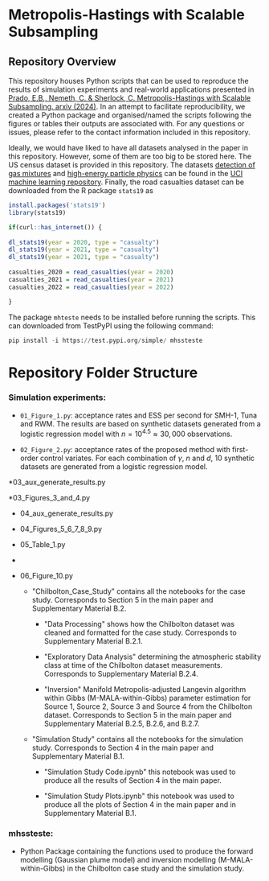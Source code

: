 # Metropolis-Hastings with Scalable Subsampling
## Repository Overview
This repository houses Python scripts that can be used to reproduce the results of simulation experiments and real-world applications presented in [Prado, E.B., Nemeth, C. & Sherlock, C. Metropolis-Hastings with Scalable Subsampling. arxiv (2024)](https://arxiv.org/pdf/2407.19602). In an attempt to facilitate reproducibility, we created a Python package and organised/named the scripts following the figures or tables their outputs are associated with. For any questions or issues, please refer to the contact information included in this repository.

Ideally, we would have liked to have all datasets analysed in the paper in this repository. However, some of them are too big to be stored here. The US census dataset is provided in this repository. The datasets [detection of gas mixtures](https://archive.ics.uci.edu/dataset/322/gas+sensor+array+under+dynamic+gas+mixtures) and [high-energy particle physics](https://archive.ics.uci.edu/dataset/347/hepmass) can be found in the [UCI machine learning repository](https://archive.ics.uci.edu/). Finally, the road casualties dataset can be downloaded from the R package `stats19` as

```r
install.packages('stats19')
library(stats19)

if(curl::has_internet()) {
  
dl_stats19(year = 2020, type = "casualty")
dl_stats19(year = 2021, type = "casualty")
dl_stats19(year = 2021, type = "casualty")
  
casualties_2020 = read_casualties(year = 2020)
casualties_2021 = read_casualties(year = 2021)
casualties_2022 = read_casualties(year = 2022)

}
```

The package `mhteste` needs to be installed before running the scripts. This can downloaded from TestPyPI using the following command:

```python
pip install -i https://test.pypi.org/simple/ mhssteste
```

# Repository Folder Structure

### Simulation experiments:

* `01_Figure_1.py`: acceptance rates and ESS per second for SMH-1, Tuna and RWM. The results are based on synthetic datasets generated from a logistic regression model with $n = 10^{4.5} \approx 30,000$ observations.

* `02_Figure_2.py`: acceptance rates of the proposed method with first-order control variates. For each combination of $\gamma$, $n$ and $d$, $10$ synthetic datasets are generated from a logistic regression model.

*03_aux_generate_results.py

*03_Figures_3_and_4.py

* 04_aux_generate_results.py

* 04_Figures_5_6_7_8_9.py

* 05_Table_1.py
* 
* 06_Figure_10.py

   * "Chilbolton_Case_Study" contains all the notebooks for the case study. Corresponds to Section 5 in the main paper and Supplementary Material B.2.

        * "Data Processing" shows how the Chilbolton dataset was cleaned and formatted for the case study. Corresponds to Supplementary Material B.2.1.

        - "Exploratory Data Analysis" determining the atmospheric stability class at time of the Chilbolton dataset measurements. Corresponds to Supplementary Material B.2.4.

        - "Inversion"  Manifold Metropolis-adjusted Langevin algorithm within Gibbs (M-MALA-within-Gibbs) parameter estimation for Source 1, Source 2, Source 3 and Source 4 from the Chilbolton dataset. Corresponds to Section 5 in the main paper and Supplementary Material B.2.5, B.2.6, and B.2.7.
    

   * "Simulation Study" contains all the notebooks for the simulation study. Corresponds to Section 4 in the main paper and Supplementary Material B.1.

        - "Simulation Study Code.ipynb" this notebook was used to produce all the results of Section 4 in the main paper. 

        - "Simulation Study Plots.ipynb" this notebook was used to produce all the plots of Section 4 in the main paper and in Supplementary Material B.1. 

### mhssteste:
   * Python Package containing the functions used to produce the forward modelling (Gaussian plume model) and inversion modelling (M-MALA-within-Gibbs) in the Chilbolton case study and the simulation study.
